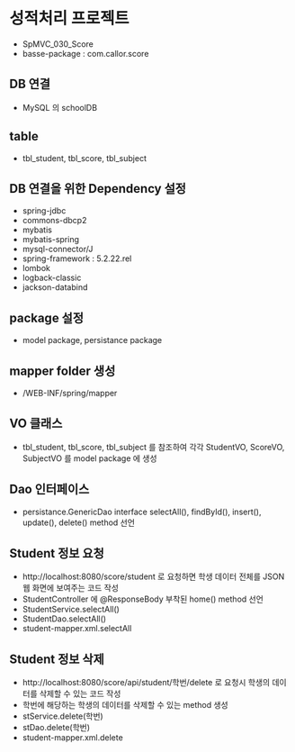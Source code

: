 # 성적처리 프로젝트
* SpMVC_030_Score
* basse-package : com.callor.score

## DB 연결
* MySQL 의 schoolDB

## table 
* tbl_student, tbl_score, tbl_subject

## DB 연결을 위한 Dependency 설정
* spring-jdbc
* commons-dbcp2
* mybatis
* mybatis-spring
* mysql-connector/J
* spring-framework : 5.2.22.rel
* lombok
* logback-classic
* jackson-databind


## package 설정
* model package, persistance package

## mapper folder 생성
* /WEB-INF/spring/mapper

## VO 클래스
* tbl_student, tbl_score, tbl_subject 를 참조하여 각각
StudentVO, ScoreVO, SubjectVO 를 model package 에 생성

## Dao 인터페이스
* persistance.GenericDao interface
selectAll(), findById(), insert(), update(), delete() method 선언

## Student 정보 요청
* http://localhost:8080/score/student 로 요청하면 학생 데이터 전체를 JSON 웹 화면에 보여주는 코드 작성
* StudentController 에 @ResponseBody 부착된 home() method 선언
* StudentService.selectAll()
* StudentDao.selectAll()
* student-mapper.xml.selectAll

## Student 정보 삭제
* http://localhost:8080/score/api/student/학번/delete 로 요청시 학생의 데이터를 삭제할 수 있는 코드 작성
* 학번에 해당하는 학생의 데이터를 삭제할 수 있는 method 생성 
* stService.delete(학번)
* stDao.delete(학번)
* student-mapper.xml.delete
